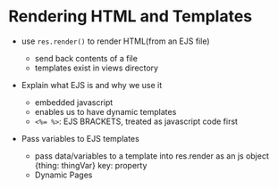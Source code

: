 # Rendering HTML and Templates

* use `res.render()` to render HTML(from an EJS file)
  - send back contents of a file
  - templates exist in views directory

* Explain what EJS is and why we use it
  - embedded javascript
  - enables us to have dynamic templates
  - `<%= %>`: EJS BRACKETS, treated as javascript code first

* Pass variables to EJS templates
  - pass data/variables to a template into res.render as an js object {thing: thingVar} key: property
  - Dynamic Pages


